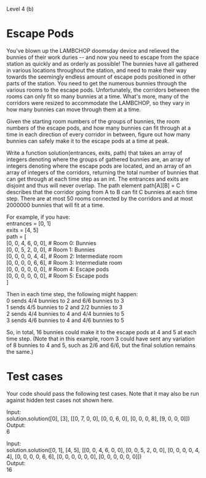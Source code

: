 Level 4 (b)

Escape Pods
===========
You've blown up the LAMBCHOP doomsday device and relieved the bunnies of their work duries -- and now you need to escape from the space station as quickly and as orderly as possible! The bunnies have all gathered in various locations throughout the station, and need to make their way towards the seemingly endless amount of escape pods positioned in other parts of the station. You need to get the numerous bunnies through the various rooms to the escape pods. Unfortunately, the corridors between the rooms can only fit so many bunnies at a time. What's more, many of the corridors were resized to accommodate the LAMBCHOP, so they vary in how many bunnies can move through them at a time.

Given the starting room numbers of the groups of bunnies, the room numbers of the escape pods, and how many bunnies can fit through at a time in each direction of every corridor in between, figure out how many bunnies can safely make it to the escape pods at a time at peak.

Write a function solution(entrances, exits, path) that takes an array of integers denoting where the groups of gathered bunnies are, an array of integers denoting where the escape pods are located, and an array of an array of integers of the corridors, returning the total number of bunnies that can get through at each time step as an int. The entrances and exits are disjoint and thus will never overlap. The path element path[A][B] = C describes that the corridor going from A to B can fit C bunnies at each time step. There are at most 50 rooms connected by the corridors and at most 2000000 bunnies that will fit at a time.

For example, if you have:\
entrances = [0, 1]\
exits = [4, 5]\
path = [\
[0, 0, 4, 6, 0, 0], # Room 0: Bunnies\
[0, 0, 5, 2, 0, 0], # Room 1: Bunnies\
[0, 0, 0, 0, 4, 4], # Room 2: Intermediate room\
[0, 0, 0, 0, 6, 6], # Room 3: Intermediate room\
[0, 0, 0, 0, 0, 0], # Room 4: Escape pods\
[0, 0, 0, 0, 0, 0], # Room 5: Escape pods\
]

Then in each time step, the following might happen:\
0 sends 4/4 bunnies to 2 and 6/6 bunnies to 3\
1 sends 4/5 bunnies to 2 and 2/2 bunnies to 3\
2 sends 4/4 bunnies to 4 and 4/4 bunnies to 5\
3 sends 4/6 bunnies to 4 and 4/6 bunnies to 5

So, in total, 16 bunnies could make it to the escape pods at 4 and 5 at each time step. (Note that in this example, room 3 could have sent any variation of 8 bunnies to 4 and 5, such as 2/6 and 6/6, but the final solution remains the same.)


Test cases
==========
Your code should pass the following test cases.
Note that it may also be run against hidden test cases not shown here.

Input:\
solution.solution([0], [3], [[0, 7, 0, 0], [0, 0, 6, 0], [0, 0, 0, 8], [9, 0, 0, 0]])\
Output:\
    6

Input:\
solution.solution([0, 1], [4, 5], [[0, 0, 4, 6, 0, 0], [0, 0, 5, 2, 0, 0], [0, 0, 0, 0, 4, 4], [0, 0, 0, 0, 6, 6], [0, 0, 0, 0, 0, 0], [0, 0, 0, 0, 0, 0]])\
Output:\
    16